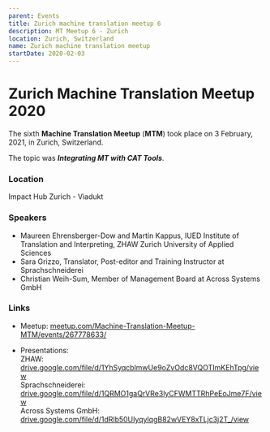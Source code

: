 ```yaml
---
parent: Events
title: Zurich machine translation meetup 6
description: MT Meetup 6 - Zurich
location: Zurich, Switzerland
name: Zurich machine translation meetup
startDate: 2020-02-03
---
```


# Zurich Machine Translation Meetup 2020

The sixth **Machine Translation Meetup** (**MTM**) took place on 3 February, 2021, in Zurich, Switzerland.

The topic was ***Integrating MT with CAT Tools***.

### Location

Impact Hub Zurich - Viadukt

### Speakers

- Maureen Ehrensberger-Dow and Martin Kappus, IUED Institute of Translation and Interpreting, ZHAW Zurich University of Applied Sciences
- Sara Grizzo, Translator, Post-editor and Training Instructor at Sprachschneiderei
- Christian Weih-Sum, Member of Management Board at Across Systems GmbH

### Links

- Meetup: [meetup.com/Machine-Translation-Meetup-MTM/events/267778633/](https://www.meetup.com/Machine-Translation-Meetup-MTM/events/267778633/)

- Presentations: <br>ZHAW: [drive.google.com/file/d/1YhSyqcblmwUe9oZvOdc8VQOTImKEhTpg/view](https://drive.google.com/file/d/1YhSyqcblmwUe9oZvOdc8VQOTImKEhTpg/view) <br>Sprachschneiderei: [drive.google.com/file/d/1QRMO1gaQrVRe3lyCFWMTTRhPeEoJme7F/view](https://drive.google.com/file/d/1QRMO1gaQrVRe3lyCFWMTTRhPeEoJme7F/view) <br>Across Systems GmbH: [drive.google.com/file/d/1dRlb50UIyqylqgB82wVEY8xTLjc3j2T_/view](https://drive.google.com/file/d/1dRlb50UIyqylqgB82wVEY8xTLjc3j2T_/view)
